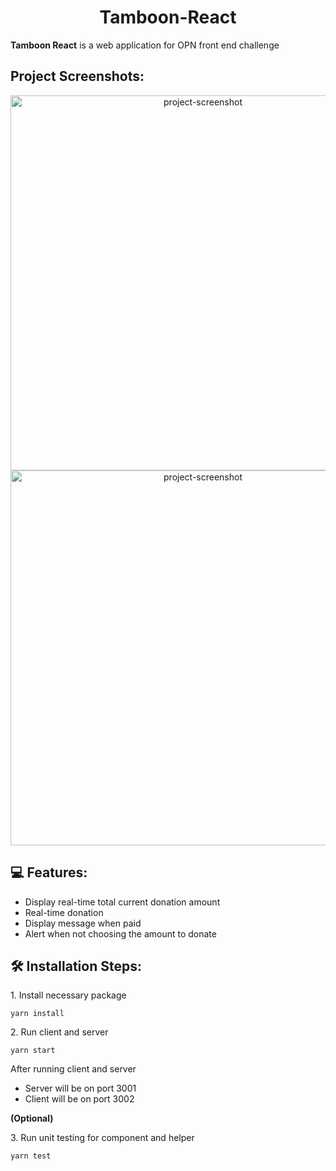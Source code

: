 <h1 align="center" id="title">Tamboon-React</h1>

<p id="description"><b>Tamboon React</b> is a web application for OPN front end challenge</p>

## Project Screenshots:

<div align='center'>
 <img src="https://i.postimg.cc/m2WMYg9v/Screenshot-2567-10-03-at-01-03-44.png" alt="project-screenshot" width="600" height="600/">
<img src="https://i.postimg.cc/G2jBzLrK/Screenshot-2567-10-03-at-01-03-57.png" alt="project-screenshot" width="600" height="600/">
</div>


## 💻 Features:

- Display real-time total current donation amount
- Real-time donation
- Display message when paid
- Alert when not choosing the amount to donate

## 🛠️ Installation Steps:

<p>1. Install necessary package</p>

```
yarn install
```

<p>2. Run client and server</p>

```
yarn start
```
After running client and server
 - Server will be on port 3001
 - Client will be on port 3002

<p><b>(Optional)</b></p>
<p>3. Run unit testing for component and helper</p>

```
yarn test
```
